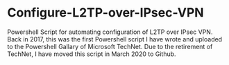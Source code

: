 # Configure-L2TP-over-IPsec-VPN
Powershell Script for automating configuration of L2TP over IPsec VPN. Back in 2017, this was the first Powershell script I have wrote and uploaded to the Powershell Gallary of Microsoft TechNet. Due to the retirement of TechNet, I have moved this script in March 2020 to Github.

